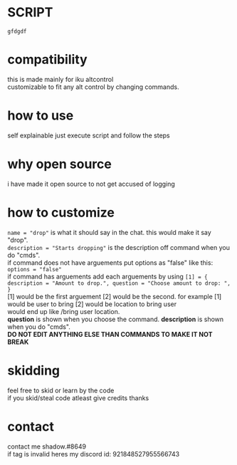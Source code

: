 # SCRIPT
```
gfdgdf
```
# compatibility
this is made mainly for iku altcontrol
<br>
customizable to fit any alt control by changing commands.<br>
# how to use
self explainable just execute script and follow the steps<br>
# why open source
i have made it open source to not get accused of logging
# how to customize
``name = "drop"`` is what it should say in the chat. this would make it say "drop".<br>
``description = "Starts dropping"`` is the description off command when you do "cmds".<br>
if command does not have arguements put options as "false" like this: ``options = "false"``<br>
if command has arguements add each arguements by using ```[1] = { description = "Amount to drop.", question = "Choose amount to drop: ", }```<br>
[1] would be the first arguement [2] would be the second. for example [1] would be user to bring [2] would be location to bring user <br>
would end up like /bring user location. <br>
**question** is shown when you choose the command. **description** is shown when you do "cmds".<br>
**DO NOT EDIT ANYTHING ELSE THAN COMMANDS TO MAKE IT NOT BREAK**<br>
# skidding
feel free to skid or learn by the code<br>
if you skid/steal code atleast give credits thanks<br>
# contact
contact me shadow.#8649<br>
if tag is invalid heres my discord id: 921848527955566743<br>
